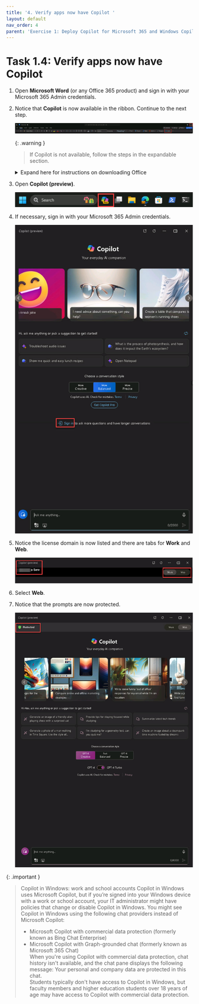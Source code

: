 ```yaml
---
title: '4. Verify apps now have Copilot '
layout: default
nav_order: 4
parent: 'Exercise 1: Deploy Copilot for Microsoft 365 and Windows Copilot'
---
```


# Task 1.4: Verify apps now have Copilot 

1. Open **Microsoft Word** (or any Office 365 product) and sign in with your Microsoft 365 Admin credentials.  

1. Notice that **Copilot** is now available in the ribbon. Continue to the next step.  

    ![b6.jpg](../media/b6.jpg) 

    {: .warning }
    > If Copilot is not available, follow the steps in the expandable section. 

   <details>
    <summary>Expand here for instructions on downloading Office</summary> 
       
    1. Open a new browser tab and go to **https://www.microsoft365.com/**.

    1. If necessary, sign in with your Microsoft 365 Admin credentials.

    1. On the Home page, select **Install and more**.

       ![b9.jpg](../media/b9.jpg)

    1. Select **Install Microsoft 365 apps**.

    1. Under **Office apps & devices**, select **Install Office** to initiate the download.

    1. Once the download is complete, run the **OfficeSetup** Application to install the apps.

    {: .note }
    > Wait several minutes for the installation to complete.

    ![11a.jpg](../media/11a.jpg)

    1. Select **Close**.

    ![12a.jpg](../media/12a.jpg)

    1. On the Desktop, go to **Settings** > **Apps** > **Installed apps**.

    1. Verify that the following apps are listed:

       - **Microsoft 365 (Office)**
       - **Microsoft 365 Apps for enterprise**

    1. Close the **Settings** window.

    1. On the Desktop, in the search box, search for and open the following to verify the Microsoft 365 apps installation:

    - **Microsoft Word**
    - **Microsoft Excel**
    - **Microsoft Outlook**
    - **Microsoft Powerpoint** 

    </details> 

1. Open **Copilot (preview)**. 

    ![b1.jpg](../media/b1.jpg) 

1. If necessary, sign in with your Microsoft 365 Admin credentials. 

    ![b2.jpg](../media/b2.jpg) 

1. Notice the license domain is now listed and there are tabs for **Work** and **Web**.  

    ![b7.jpg](../media/b7.jpg) 

1. Select **Web**. 

1. Notice that the prompts are now protected. 

    ![b8.jpg](../media/b8.jpg) 
 
{: .important }
> Copilot in Windows: work and school accounts 
> Copilot in Windows uses Microsoft Copilot, but if you’re signed into your Windows device with a work or school account, your IT administrator might have policies that change or disable Copilot in Windows. You might see Copilot in Windows using the following chat providers instead of Microsoft Copilot: 
> - Microsoft Copilot with commercial data protection (formerly known as Bing Chat Enterprise) 
> - Microsoft Copilot with Graph-grounded chat (formerly known as Microsoft 365 Chat)  
> When you're using Copilot with commercial data protection, chat history isn't available, and the chat pane displays the following message: Your personal and company data are protected in this chat.  
> Students typically don't have access to Copilot in Windows, but faculty members and higher education students over 18 years of age may have access to Copilot with commercial data protection.
